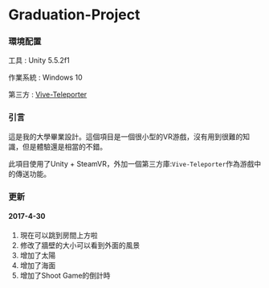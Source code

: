 # Graduation-Project
### 環境配置

工具 : Unity 5.5.2f1

作業系統 : Windows 10

第三方 : [Vive-Teleporter](https://github.com/Flafla2/Vive-Teleporter)



### 引言

這是我的大學畢業設計。這個項目是一個很小型的VR游戲，沒有用到很難的知識，但是體驗還是相當的不錯。

此項目使用了Unity + SteamVR，外加一個第三方庫:`Vive-Teleporter`作為游戲中的傳送功能。




### 更新
#### 2017-4-30
1. 現在可以跳到房間上方啦
2. 修改了牆壁的大小可以看到外面的風景
3. 增加了太陽
4. 增加了海面
5. 增加了Shoot Game的倒計時
